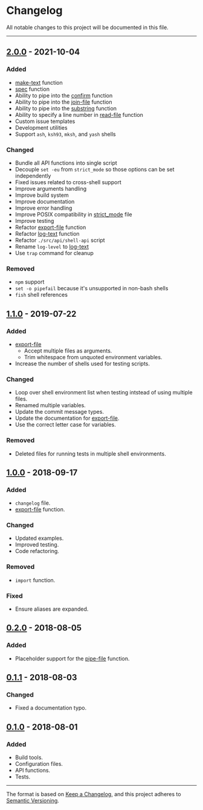 # Changelog
All notable changes to this project will be documented in this file.

---
## [2.0.0](https://github.com/abbotto/shell-api/releases/tag/v2.0.0) - 2021-10-04
### Added
- [make-text](doc/read/api.md#make-text) function
- [spec](doc/read/api.md#spec) function
- Ability to pipe into the [confirm](doc/read/api.md#confirm) function
- Ability to pipe into the [join-file](doc/read/api.md#join-file) function
- Ability to pipe into the [substring](doc/read/api.md#substring) function
- Ability to specify a line number in [read-file](doc/read/api.md#read-file) function
- Custom issue templates
- Development utilities
- Support `ash`, `ksh93`, `mksh`, and `yash` shells

### Changed
- Bundle all API functions into single script
- Decouple `set -eu` from `strict_mode` so those options can be set independently
- Fixed issues related to cross-shell support
- Improve arguments handling
- Improve build system
- Improve documentation
- Improve error handling
- Improve POSIX compatibility in [strict_mode](doc/read/api.md#strict_mode) file
- Improve testing
- Refactor [export-file](doc/read/api.md#export-file) function
- Refactor [log-text](doc/read/api.md#log-text) function
- Refactor `./src/api/shell-api` script
- Rename `log-level` to [log-text](doc/read/api.md#log-text)
- Use `trap` command for cleanup

### Removed
- `npm` support
- `set -o pipefail` because it's unsupported in non-bash shells
- `fish` shell references

## [1.1.0](https://github.com/abbotto/shell-api/releases/tag/v1.1.0) - 2019-07-22
### Added
- [export-file](doc/read/api.md#export-file)
    - Accept multiple files as arguments.
    - Trim whitespace from unquoted environment variables.
- Increase the number of shells used for testing scripts.

### Changed
- Loop over shell environment list when testing intstead of using multiple files.
- Renamed multiple variables.
- Update the commit message types.
- Update the documentation for [export-file](doc/read/api.md#export-file).
- Use the correct letter case for variables.

### Removed
- Deleted files for running tests in multiple shell environments.

## [1.0.0](https://github.com/abbotto/shell-api/releases/tag/v1.0.0) - 2018-09-17
### Added
- `changelog` file.
- [export-file](doc/read/api.md#export-file) function.

### Changed
- Updated examples.
- Improved testing.
- Code refactoring.

### Removed
- `import` function.

### Fixed
- Ensure aliases are expanded.

## [0.2.0](https://github.com/abbotto/shell-api/releases/tag/v0.2.0) - 2018-08-05
### Added
- Placeholder support for the [pipe-file](doc/read/api.md#pipe-file) function.

## [0.1.1](https://github.com/abbotto/shell-api/releases/tag/v0.1.1) - 2018-08-03
### Changed
- Fixed a documentation typo.

## [0.1.0](https://github.com/abbotto/shell-api/releases/tag/v0.1.0) - 2018-08-01
### Added
- Build tools.
- Configuration files.
- API functions.
- Tests.

---

The format is based on [Keep a Changelog](https://keepachangelog.com/en/1.0.0/),
and this project adheres to [Semantic Versioning](https://semver.org/spec/v2.0.0.html).
